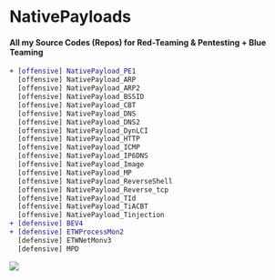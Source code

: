 # NativePayloads
#### All my Source Codes (Repos) for Red-Teaming & Pentesting + Blue Teaming


```diff
+ [offensive] NativePayload_PE1
  [offensive] NativePayload_ARP
  [offensive] NativePayload_ARP2
  [offensive] NativePayload_BSSID
  [offensive] NativePayload_CBT
  [offensive] NativePayload_DNS
  [offensive] NativePayload_DNS2
  [offensive] NativePayload_DynLCI
  [offensive] NativePayload_HTTP
  [offensive] NativePayload_ICMP
  [offensive] NativePayload_IP6DNS
  [offensive] NativePayload_Image
  [offensive] NativePayload_MP
  [offensive] NativePayload_ReverseShell
  [offensive] NativePayload_Reverse_tcp
  [offensive] NativePayload_TId
  [offensive] NativePayload_TiACBT
  [offensive] NativePayload_Tinjection
+ [defensive] BEV4
+ [defensive] ETWProcessMon2
  [defensive] ETWNetMonv3
  [defensive] MPD  
```


<p><a href="https://hits.seeyoufarm.com"><img src="https://hits.seeyoufarm.com/api/count/incr/badge.svg?url=https://github.com/DamonMohammadbagher/NativePayloads"/></a></p>
